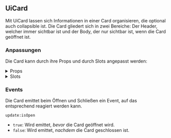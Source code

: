 ## UiCard

Mit UiCard lassen sich Informationen in einer Card organisieren, die optional auch collapsible ist. Die Card gliedert sich in zwei Bereiche: Der Header, welcher immer sichtbar ist und der Body, der nur sichtbar ist, wenn die Card geöffnet ist. 

### Anpassungen
Die Card kann durch ihre Props und durch Slots angepasst werden:
<details>
<summary>Props</summary>

**compact**
- **Typ**: `boolean`   
- **Default**: `false`   
- Zeigt die Komponente in kompakter Darstellung mit geringeren Abständen und kleineren Icons.

**fehler**
- **Typ**: `ValidatorFehlerart`   
- **Default**: `ValidatorFehlerart.UNGENUTZT`   
- Färbt die Komponente abhängig von ihrer Fehlerart ein

#### **Collapse Optionen**
**isOpen**
- **Typ**: `boolean`   
- **Default**: `undefined`  
- Gibt an, ob die Komponente geöffnet ist. Der Zustand kann damit von außen manipuliert werden, ohne auf den Header klicken zu müssen/können. Dadurch bleibt die Card bei `collapsible = false` durch Manipulation von außen klappbar. Wenn `undefined`, hängt der initiale Zustand von `collapsible` ab.

**collapsible**
- **Typ**: `boolean`   
- **Default**: `true`  
- Wenn `true`, dann ist die Komponente klappbar und die Collapse-Icons werden gerendert.

**Initialer Zustand der Card abhängig von `collapsible` und `isOpen`**
- `isOpen = true` und `collapsible = true`: Card wird geöffnet dargestellt und kann durch Klick auf den Header geschlossen werden. Es werden entsprechende collapse-Icons dargestellt.
- `isOpen = true` und `collapsible = false`: Die Card wird geöffnet dargestellt, kann aber nicht durch Klick auf den Header geschlossen werden, sondern nur noch von außen über die Prop `isOpen`. Es werden keine collapse-Icons gerendert.
- `isOpen = false` und `collapsible = true`: Card wird geschlossen dargestellt und kann durch Klick auf den Header geöffnet werden. Es werden entsprechende collapse-Icons dargestellt.
- `isOpen = false` und `collapsible = false`: Die Card wird geschlossen dargestellt, kann aber nicht durch Klick auf den Header geöffnet werden, sondern nur noch von außen über die Prop `isOpen`. Es werden keine collapse-Icons gerendert.
- `isOpen = undefined` und `collapsible = true`: Die Card wird geschlossen dargestellt. Es werden entsprechende collapse-Icons dargestellt.
- `isOpen = undefined` und `collapsible = false`: Die Card wird geöffnet dargestellt. Es werden keine collapse-Icons gerendert.
- `collapsible = undefined`: Ist `collapsible` nicht gesetzt, dann wird es per Default auf `true` gesetzt und die Card verhält sich wie oben beschrieben.

**collapseIconPosition**
- **Typ**: `'left'`, `'right'`  
- **Default**: `'right'`  
- Position des Collapse-Icons im Header. Wird nicht gerendert, wenn `collapsible = false` gesetzt ist.

**collapseIconOpened**
- **Typ**: `string`   
- **Default**: `'i-ri-arrow-up-s-line'`
- Icon für den geöffneten Zustand. Wird nicht gerendert, wenn `collapsible = false` gesetzt ist.

**collapseIconClosed**
- **Typ**: `string`   
- **Default**: `'i-ri-arrow-down-s-line'`
- Icon für den geschlossenen Zustand. Wird nicht gerendert, wenn `collapsible = false` gesetzt ist.

#### **Header Optionen**
**icon**
- **Typ**: `string`   
- **Default**: `undefined`  
- Icon, das im Header angezeigt wird. Wenn `undefined`, wird kein Icon gerendert.

**title**
- **Typ**: `string`   
- **Default**: `undefined`  
- Haupttitel des Headers. Wenn `undefined`, wird kein Titel angezeigt.

**subtitle**
- **Typ**: `string`   
- **Default**: `undefined`  
- Untertitel des Headers. Wenn `undefined`, wird kein Untertitel angezeigt.

**info**
- **Typ**: `string`   
- **Default**: `undefined`  
- Zusätzliche Informationen im Header auf der rechten Seite. Wenn `undefined`, wird kein Infotext angezeigt.

#### **Body Optionen**
**content**
- **Typ**: `string`   
- **Default**: `undefined`  
- Hauptinhalt des Bodys. Ein Body wird auch ohne Inhalt noch gerendert.

**showDivider**
- **Typ**: `boolean`   
- **Default**: `false`   
- Zeigt einen Trennstrich zwischen dem Content und dem Footer.

**footer**
- **Typ**: `string`   
- **Default**: `undefined`  
- Inhalt des Footers. Wenn `undefined`, wird kein Footer angezeigt.

#### **Button Optionen**
**buttonMode**
- **Typ**: `'text'`, `'icon'`  
- **Default**: `'text'`  
- Darstellung der Buttons entweder als Textbuttons oder als Icons.

**buttonContainer**
- **Typ**: `'content'`, `'footer'`  
- **Default**: `'content'`  
- Platzierung der Buttons.

**buttonPosition**
- **Typ**: `'left'`, `'right'`  
- **Default**: `'right'`  
- Position der Buttons innerhalb des Containers.

**buttonOrientation**
- **Typ**: `'vertical'`, `'horizontal'`  
- **Default**: `'horizontal'`  
- Ausrichtung der Buttons.

#### **Button Funktionen**
**onEdit**
- **Typ**: `() => void  `
- **Default**: `undefined`  
- Wird ausgeführt, wenn der Bearbeiten-Button geklickt wird. Sobald diese Funktion definiert ist, wird auch ein Bearbeiten-Button gerendert.

**onSave**
- **Typ**: `() => void ` 
- **Default**: `undefined`  
- Wird ausgeführt, wenn der Speichern-Button geklickt wird. Sobald diese Funktion definiert ist, wird auch ein Speichern-Button gerendert.

**onDelete**
- **Typ**: `() => void  `
- **Default**: `undefined`  
- Wird ausgeführt, wenn der Löschen-Button geklickt wird. Sobald diese Funktion definiert ist, wird auch ein Löschen-Button gerendert.

**onCancel**
- **Typ**: `() => void ` 
- **Default**: `undefined`  
- Wird ausgeführt, wenn der Abbrechen-Button geklickt wird. Sobald diese Funktion definiert ist, wird auch ein Abbrechen-Button gerendert.

#### **Button Deaktivierung**
**editButtonDisabled**
- **Typ**: `boolean`   
- **Default**: `false`   
- Deaktiviert den Bearbeiten-Button, sodass dieser erscheint aber nicht klickbar ist.

**saveButtonDisabled**
- **Typ**: `boolean`   
- **Default**: `false`   
- Deaktiviert den Speichern-Button, sodass dieser erscheint aber nicht klickbar ist.

**deleteButtonDisabled**
- **Typ**: `boolean`   
- **Default**: `false`   
- Deaktiviert den Löschen-Button, sodass dieser erscheint aber nicht klickbar ist.

**cancelButtonDisabled**
- **Typ**: `boolean`   
- **Default**: `false`   
- Deaktiviert den Abbrechen-Button, sodass dieser erscheint aber nicht klickbar ist.

#### **Button Deaktivierung Begründung**
**editButtonDisabledReason**
- **Typ**: `string`   
- **Default**: `undefined`  
- Grund für die Deaktivierung des Bearbeiten-Buttons. Dieser wird als Tooltip angezeigt.

**saveButtonDisabledReason**
- **Typ**: `string`   
- **Default**: `undefined`  
- Grund für die Deaktivierung des Speichern-Buttons. Dieser wird als Tooltip angezeigt.

**deleteButtonDisabledReason**
- **Typ**: `string`   
- **Default**: `undefined`  
- Grund für die Deaktivierung des Löschen-Buttons. Dieser wird als Tooltip angezeigt.

**cancelButtonDisabledReason**
- **Typ**: `string`   
- **Default**: `undefined`  
- Grund für die Deaktivierung des Abbrechen-Buttons. Dieser wird als Tooltip angezeigt.
  
</details>

<details>
<summary>Slots</summary>

#### **Header Section**

**collapseLeft**  
  - **Position**: Links im Header  
  - **Verwendung**: Dient zur Darstellung der Collapse-Icons auf der linken Seite des Headers. Wenn nicht gesetzt, wird die Standarddarstellung verwendet.

**icon**  
  - **Position**: Links vom Titel
  - **Verwendung**: Dient zur Darstellung eines benutzerdefinierten Icons im Header.

**title**  
  - **Position**: Im Titelbereich des Headers.
  - **Verwendung**: Dient zur Darstellung eines benutzerdefinierten Titels.

**subtitle**  
  - **Position**: Im Titelbereich des Headers unter dem `title`.
  - **Verwendung**: Dient zur Darstellung eines benutzerdefinierten Untertitels.

**info**  
  - **Position**: Rechts im Header
  - **Verwendung**: Dient zur Darstellung zusätzlicher Informationen im Header.

**collapseRight**  
  - **Position**: Rechts im Header nach `info`
  - **Verwendung**: Dient zur Darstellung der Collapse-Icons auf der rechten Seite des Headers.

#### **Body Section**

**buttonContentLeft**  
  - **Position**: Links im Content-Bereich
  - **Verwendung**: Dient zur Darstellung der 4 vordefinierten Buttons auf der linken Seite des Bodys.

**default**  
	Der default Slot der Komponente.
  - **Position**: In der Mitte des Content-Bereichs
  - **Verwendung**: Dient zur Darstellung des benutzerdefinierten Inhalts im Body.

**buttonContentRight**  
  - **Position**: Rechts im Content-Bereich
  - **Verwendung**: Dient zur Darstellung der 4 vordefinierten Buttons auf der rechten Seite des Bodys.

**footerDivider**  
  - **Position**: Zwischen Content und Footer
  - **Verwendung**: Dient zur Darstellung eines Trennstrichs, um Content und Footer im Body visuell zu trennen.

**footer**  
  - **Position**: Unten im Body
  - **Verwendung**: Dient zur Darstellung des benutzerdefinierten Footers.

**buttonFooterLeft**  
  - **Position**: Links im Footer-Bereich  
  - **Verwendung**: Dient zur Darstellung der 4 vordefinierten Buttons auf der linken Seite des Footers.

**buttonFooterRight**  
  - **Position**: Rechts im Footer-Bereich  
  - **Verwendung**: Dient zur Darstellung der 4 vordefinierten Buttons auf der rechten Seite des Footers.

</details>

### Events
Die Card emittet beim Öffnen und Schließen ein Event, auf das entsprechend reagiert werden kann.

`update:isOpen` 
  - `true`: Wird emittet, *bevor* die Card geöffnet wird.
  - `false`: Wird emittet, *nachdem* die Card geschlossen ist.
  